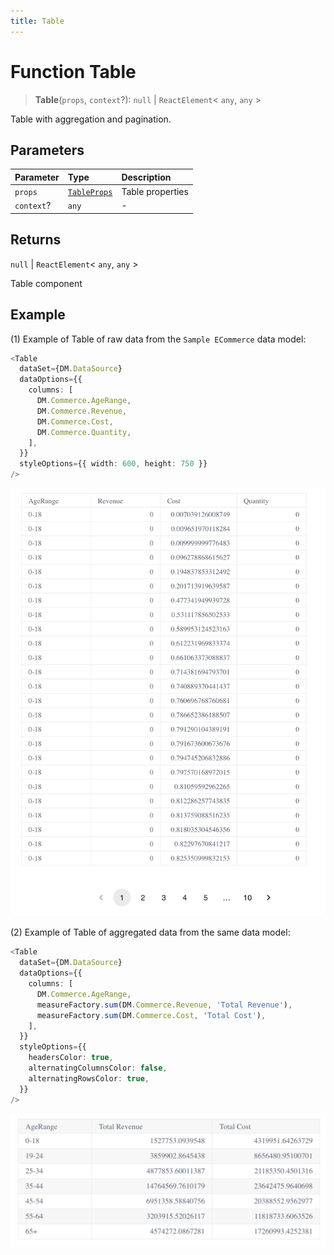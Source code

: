 ```yaml
---
title: Table
---
```


# Function Table

> **Table**(`props`, `context`?): `null` \| `ReactElement`\< `any`, `any` \>

Table with aggregation and pagination.

## Parameters

| Parameter | Type | Description |
| :------ | :------ | :------ |
| `props` | [`TableProps`](../interfaces/interface.TableProps.md) | Table properties |
| `context`? | `any` | - |

## Returns

`null` \| `ReactElement`\< `any`, `any` \>

Table component

## Example

(1) Example of Table of raw data from the `Sample ECommerce` data model:

```ts
<Table
  dataSet={DM.DataSource}
  dataOptions={{
    columns: [
      DM.Commerce.AgeRange,
      DM.Commerce.Revenue,
      DM.Commerce.Cost,
      DM.Commerce.Quantity,
    ],
  }}
  styleOptions={{ width: 600, height: 750 }}
/>
```

<img src="../../../img/table-example-1.png" width="800px" />

(2) Example of Table of aggregated data from the same data model:

```ts
<Table
  dataSet={DM.DataSource}
  dataOptions={{
    columns: [
      DM.Commerce.AgeRange,
      measureFactory.sum(DM.Commerce.Revenue, 'Total Revenue'),
      measureFactory.sum(DM.Commerce.Cost, 'Total Cost'),
    ],
  }}
  styleOptions={{
    headersColor: true,
    alternatingColumnsColor: false,
    alternatingRowsColor: true,
  }}
/>
```

<img src="../../../img/table-example-2.png" width="800px" />
